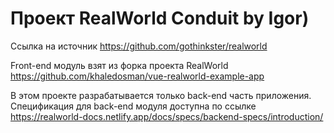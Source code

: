 # Проект RealWorld Conduit by Igor)

Ссылка на источник https://github.com/gothinkster/realworld

Front-end модуль взят из форка проекта RealWorld https://github.com/khaledosman/vue-realworld-example-app

В этом проекте разрабатывается только back-end часть приложения. 
Спецификация для back-end модуля доступна по ссылке
https://realworld-docs.netlify.app/docs/specs/backend-specs/introduction/

